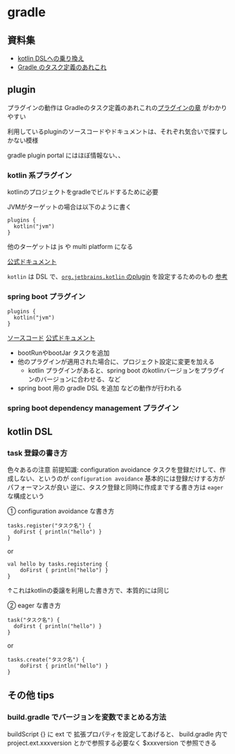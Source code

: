 

# gradle

## 資料集

- [kotlin DSLへの乗り換え](https://blog1.mammb.com/entry/2020/11/14/090000)
- [Gradle のタスク定義のあれこれ](https://qiita.com/opengl-8080/items/0a192b62ee87d8ac7578)

## plugin
プラグインの動作は
Gradleのタスク定義のあれこれの[プラグインの章](https://qiita.com/opengl-8080/items/0a192b62ee87d8ac7578#%E3%83%97%E3%83%A9%E3%82%B0%E3%82%A4%E3%83%B3) がわかりやすい

利用しているpluginのソースコードやドキュメントは、それぞれ気合いで探すしかない模様

gradle plugin portal にはほぼ情報ない、、



### kotlin 系プラグイン
kotlinのプロジェクトをgradleでビルドするために必要

JVMがターゲットの場合は以下のように書く
```
plugins {
  kotlin("jvm")
}
```
他のターゲットは js や multi platform になる

[公式ドキュメント](https://kotlinlang.org/docs/gradle.html#plugin-and-versions)

`kotlin` は DSL で、[`org.jetbrains.kotlin` のplugin]( https://plugins.gradle.org/search?term=org.jetbrains.kotlin
) を設定するためのもの
[参考](https://github.com/breandan/kotlin-dsl/blob/70aca202558f2f6e43cd8ead3ec95d669bfd7b33/buildSrc/src/main/kotlin/codegen/GenerateKotlinDependencyExtensions.kt#L78-L88)

### spring boot プラグイン
```
plugins {
  kotlin("jvm")
}
```
[ソースコード](https://github.com/spring-projects/spring-boot/tree/main/spring-boot-project/spring-boot-tools/spring-boot-gradle-plugin)
[公式ドキュメント](https://spring.pleiades.io/spring-boot/docs/current/gradle-plugin/reference/htmlsingle/)

- bootRunやbootJar タスクを追加
- 他のプラグインが適用された場合に、プロジェクト設定に変更を加える
	- kotlin プラグインがあると、spring boot のkotlinバージョンをプラグインのバージョンに合わせる、など
- spring boot 用の gradle DSL を追加
などの動作が行われる

### spring boot dependency management プラグイン




## kotlin DSL

### task 登録の書き方
色々あるの注意
前提知識: configuration avoidance
 タスクを登録だけして、作成しない、というのが `configuration avoidance` 
 基本的には登録だけする方がパフォーマンスが良い
逆に、タスク登録と同時に作成までする書き方は `eager` な構成という

① configuration avoidance な書き方 
```
tasks.register("タスク名") {  
  doFirst { println("hello") }
}  
```

or  
``` 
val hello by tasks.registering {  
    doFirst { println("hello") }
}
```
↑これはkotlinの委譲を利用した書き方で、本質的には同じ


② eager な書き方
```  
task("タスク名") {  
  doFirst { println("hello") }
}  
```
or
```
tasks.create("タスク名") {
    doFirst { println("hello") }
}
```


## その他 tips
###  build.gradle でバージョンを変数でまとめる方法

buildScript {} に ext で 拡張プロパティを設定してあげると、 build.gradle 内で project.ext.xxxversion とかで参照する必要なく $xxxversion で参照できる


<!--stackedit_data:
eyJoaXN0b3J5IjpbLTEwMDAyNzkwOTIsMTQ5Mzg5ODIzNSwtMT
c2MDIxMjQxOSwtMTkyMDcyNDc4MywtMTE2NTU4NTQzLC0yMDMx
ODA0NDI4LC05ODYwMjI1MzFdfQ==
-->